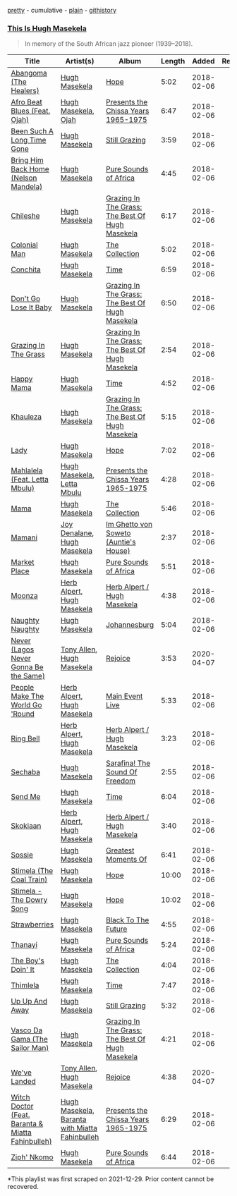 [pretty](/playlists/pretty/37i9dQZF1DX0do1Z6kTyyR.md) - cumulative - [plain](/playlists/plain/37i9dQZF1DX0do1Z6kTyyR) - [githistory](https://github.githistory.xyz/mackorone/spotify-playlist-archive/blob/main/playlists/plain/37i9dQZF1DX0do1Z6kTyyR)

### [This Is Hugh Masekela](https://open.spotify.com/playlist/37i9dQZF1DX0do1Z6kTyyR)

> In memory of the South African jazz pioneer \(1939–2018\).

| Title | Artist(s) | Album | Length | Added | Removed |
|---|---|---|---|---|---|
| [Abangoma \(The Healers\)](https://open.spotify.com/track/44QaU861OUsxD6fBJ0hzDT) | [Hugh Masekela](https://open.spotify.com/artist/1b3F5FI7TX4IWTNA4P1kWp) | [Hope](https://open.spotify.com/album/2Ubm26bDPar5pEM0wsajZt) | 5:02 | 2018-02-06 |  |
| [Afro Beat Blues \(Feat\. Ojah\)](https://open.spotify.com/track/4Ua2SU25r2XCnT8CpmYAyM) | [Hugh Masekela](https://open.spotify.com/artist/1b3F5FI7TX4IWTNA4P1kWp), [Ojah](https://open.spotify.com/artist/4rdXJh5pnHQxhvmlCPJKwp) | [Presents the Chissa Years 1965\-1975](https://open.spotify.com/album/3kAccw0xfJEIayWAiyvKI4) | 6:47 | 2018-02-06 |  |
| [Been Such A Long Time Gone](https://open.spotify.com/track/4wG28SEzjz5yEVDJ0d7fi0) | [Hugh Masekela](https://open.spotify.com/artist/1b3F5FI7TX4IWTNA4P1kWp) | [Still Grazing](https://open.spotify.com/album/1Fu67AET7JzPJZSspXMCWZ) | 3:59 | 2018-02-06 |  |
| [Bring Him Back Home \(Nelson Mandela\)](https://open.spotify.com/track/7jXFz9TJBLQ8FcVWMtg2G5) | [Hugh Masekela](https://open.spotify.com/artist/1b3F5FI7TX4IWTNA4P1kWp) | [Pure Sounds of Africa](https://open.spotify.com/album/4Gmh2qeyIv04wytrc9F5Ab) | 4:45 | 2018-02-06 |  |
| [Chileshe](https://open.spotify.com/track/0g9NniRmRTQsCVHMST0Z4H) | [Hugh Masekela](https://open.spotify.com/artist/1b3F5FI7TX4IWTNA4P1kWp) | [Grazing In The Grass: The Best Of Hugh Masekela](https://open.spotify.com/album/35YSmtpQl7AQKr39nMDKD9) | 6:17 | 2018-02-06 |  |
| [Colonial Man](https://open.spotify.com/track/3BfQjJnJmsloA8hUhkIda0) | [Hugh Masekela](https://open.spotify.com/artist/1b3F5FI7TX4IWTNA4P1kWp) | [The Collection](https://open.spotify.com/album/3tVXsHKwCoQqCgisln9vMY) | 5:02 | 2018-02-06 |  |
| [Conchita](https://open.spotify.com/track/23EuI1z7Gffmb7ez8n61tq) | [Hugh Masekela](https://open.spotify.com/artist/1b3F5FI7TX4IWTNA4P1kWp) | [Time](https://open.spotify.com/album/5aToAoOFpCP6cETb803Fmz) | 6:59 | 2018-02-06 |  |
| [Don't Go Lose It Baby](https://open.spotify.com/track/6OmycgKSlz5VDri540KrIc) | [Hugh Masekela](https://open.spotify.com/artist/1b3F5FI7TX4IWTNA4P1kWp) | [Grazing In The Grass: The Best Of Hugh Masekela](https://open.spotify.com/album/35YSmtpQl7AQKr39nMDKD9) | 6:50 | 2018-02-06 |  |
| [Grazing In The Grass](https://open.spotify.com/track/4ewr2YZx2pXsxDTC4mWFob) | [Hugh Masekela](https://open.spotify.com/artist/1b3F5FI7TX4IWTNA4P1kWp) | [Grazing In The Grass: The Best Of Hugh Masekela](https://open.spotify.com/album/35YSmtpQl7AQKr39nMDKD9) | 2:54 | 2018-02-06 |  |
| [Happy Mama](https://open.spotify.com/track/37FRVlc63dOOmmdBZoIK5A) | [Hugh Masekela](https://open.spotify.com/artist/1b3F5FI7TX4IWTNA4P1kWp) | [Time](https://open.spotify.com/album/5aToAoOFpCP6cETb803Fmz) | 4:52 | 2018-02-06 |  |
| [Khauleza](https://open.spotify.com/track/2HjZB3cdvHytvCyECaKzpH) | [Hugh Masekela](https://open.spotify.com/artist/1b3F5FI7TX4IWTNA4P1kWp) | [Grazing In The Grass: The Best Of Hugh Masekela](https://open.spotify.com/album/35YSmtpQl7AQKr39nMDKD9) | 5:15 | 2018-02-06 |  |
| [Lady](https://open.spotify.com/track/1zCRcycmVgz6Mq1MO67n5N) | [Hugh Masekela](https://open.spotify.com/artist/1b3F5FI7TX4IWTNA4P1kWp) | [Hope](https://open.spotify.com/album/2Ubm26bDPar5pEM0wsajZt) | 7:02 | 2018-02-06 |  |
| [Mahlalela \(Feat\. Letta Mbulu\)](https://open.spotify.com/track/79vn8aL5iSKxAfJL0rRHIw) | [Hugh Masekela](https://open.spotify.com/artist/1b3F5FI7TX4IWTNA4P1kWp), [Letta Mbulu](https://open.spotify.com/artist/7iwwcDXXToUdUoDYP70EA0) | [Presents the Chissa Years 1965\-1975](https://open.spotify.com/album/3kAccw0xfJEIayWAiyvKI4) | 4:28 | 2018-02-06 |  |
| [Mama](https://open.spotify.com/track/6E3tTH2pCrECZKTUulcyI5) | [Hugh Masekela](https://open.spotify.com/artist/1b3F5FI7TX4IWTNA4P1kWp) | [The Collection](https://open.spotify.com/album/2bEh6USdBs2EIUopY19TdG) | 5:46 | 2018-02-06 |  |
| [Mamani](https://open.spotify.com/track/6pho1AoUYje8KbVbUc2R1Q) | [Joy Denalane](https://open.spotify.com/artist/5vP3nmsaGrondXXS5BvrSH), [Hugh Masekela](https://open.spotify.com/artist/1b3F5FI7TX4IWTNA4P1kWp) | [Im Ghetto von Soweto \(Auntie's House\)](https://open.spotify.com/album/5cKVJDGTZYzdkpUx43rZNF) | 2:37 | 2018-02-06 |  |
| [Market Place](https://open.spotify.com/track/7k5NirlwBKs4LimkoYW444) | [Hugh Masekela](https://open.spotify.com/artist/1b3F5FI7TX4IWTNA4P1kWp) | [Pure Sounds of Africa](https://open.spotify.com/album/4Gmh2qeyIv04wytrc9F5Ab) | 5:51 | 2018-02-06 |  |
| [Moonza](https://open.spotify.com/track/0WHqQkgIxYOPe2FnPHlI3J) | [Herb Alpert](https://open.spotify.com/artist/1PqdKx88nAgPolRy079lMl), [Hugh Masekela](https://open.spotify.com/artist/1b3F5FI7TX4IWTNA4P1kWp) | [Herb Alpert / Hugh Masekela](https://open.spotify.com/album/1PBWH6SJCatM6dBCHLod5A) | 4:38 | 2018-02-06 |  |
| [Naughty Naughty](https://open.spotify.com/track/7wzWv7lDJmwzvrvMQ0Prtg) | [Hugh Masekela](https://open.spotify.com/artist/1b3F5FI7TX4IWTNA4P1kWp) | [Johannesburg](https://open.spotify.com/album/3OhHUq4BFb2LlrqkDWNqRE) | 5:04 | 2018-02-06 |  |
| [Never \(Lagos Never Gonna Be the Same\)](https://open.spotify.com/track/4aTcopxonBr4JVajnsGi6K) | [Tony Allen](https://open.spotify.com/artist/6JpZEemWmunccsrHXFUOgi), [Hugh Masekela](https://open.spotify.com/artist/1b3F5FI7TX4IWTNA4P1kWp) | [Rejoice](https://open.spotify.com/album/061q5E43gIp25oJxVxvAav) | 3:53 | 2020-04-07 |  |
| [People Make The World Go 'Round](https://open.spotify.com/track/7061GEUBdrbWacWIZs6Zjg) | [Herb Alpert](https://open.spotify.com/artist/1PqdKx88nAgPolRy079lMl), [Hugh Masekela](https://open.spotify.com/artist/1b3F5FI7TX4IWTNA4P1kWp) | [Main Event Live](https://open.spotify.com/album/0SxYs2dDMYntFDPxQdUCYJ) | 5:33 | 2018-02-06 |  |
| [Ring Bell](https://open.spotify.com/track/1LjeaqT5o2gqLQTFynkeQb) | [Herb Alpert](https://open.spotify.com/artist/1PqdKx88nAgPolRy079lMl), [Hugh Masekela](https://open.spotify.com/artist/1b3F5FI7TX4IWTNA4P1kWp) | [Herb Alpert / Hugh Masekela](https://open.spotify.com/album/1PBWH6SJCatM6dBCHLod5A) | 3:23 | 2018-02-06 |  |
| [Sechaba](https://open.spotify.com/track/0e5UqCO2phP2DgD4aYSeEA) | [Hugh Masekela](https://open.spotify.com/artist/1b3F5FI7TX4IWTNA4P1kWp) | [Sarafina! The Sound Of Freedom](https://open.spotify.com/album/2lumpSO6GsjUwZhvIto0Mp) | 2:55 | 2018-02-06 |  |
| [Send Me](https://open.spotify.com/track/5qGYulTDwei2GxidoiRbfP) | [Hugh Masekela](https://open.spotify.com/artist/1b3F5FI7TX4IWTNA4P1kWp) | [Time](https://open.spotify.com/album/5aToAoOFpCP6cETb803Fmz) | 6:04 | 2018-02-06 |  |
| [Skokiaan](https://open.spotify.com/track/5By54UfIlbEMnXTrsKpbWJ) | [Herb Alpert](https://open.spotify.com/artist/1PqdKx88nAgPolRy079lMl), [Hugh Masekela](https://open.spotify.com/artist/1b3F5FI7TX4IWTNA4P1kWp) | [Herb Alpert / Hugh Masekela](https://open.spotify.com/album/1PBWH6SJCatM6dBCHLod5A) | 3:40 | 2018-02-06 |  |
| [Sossie](https://open.spotify.com/track/3bAsAVaVeoWk4zZqVcz5X2) | [Hugh Masekela](https://open.spotify.com/artist/1b3F5FI7TX4IWTNA4P1kWp) | [Greatest Moments Of](https://open.spotify.com/album/64OQNeTS9r2vmrDWSmhSvy) | 6:41 | 2018-02-06 |  |
| [Stimela \(The Coal Train\)](https://open.spotify.com/track/6MHWjwVdE9ZWQZdDXXLocN) | [Hugh Masekela](https://open.spotify.com/artist/1b3F5FI7TX4IWTNA4P1kWp) | [Hope](https://open.spotify.com/album/2Ubm26bDPar5pEM0wsajZt) | 10:00 | 2018-02-06 |  |
| [Stimela \- The Dowry Song](https://open.spotify.com/track/5CzM7bCPqFUF1eWh4nvVXy) | [Hugh Masekela](https://open.spotify.com/artist/1b3F5FI7TX4IWTNA4P1kWp) | [Hope](https://open.spotify.com/album/7cSZwj3u1FR4AQqI3ANO5r) | 10:02 | 2018-02-06 |  |
| [Strawberries](https://open.spotify.com/track/6m1HBE9TBXTMeRFLWObgGP) | [Hugh Masekela](https://open.spotify.com/artist/1b3F5FI7TX4IWTNA4P1kWp) | [Black To The Future](https://open.spotify.com/album/5uh6r0ws4FRmNAAsO0R798) | 4:55 | 2018-02-06 |  |
| [Thanayi](https://open.spotify.com/track/4D26OBdQX1JPs2yYwAugea) | [Hugh Masekela](https://open.spotify.com/artist/1b3F5FI7TX4IWTNA4P1kWp) | [Pure Sounds of Africa](https://open.spotify.com/album/4Gmh2qeyIv04wytrc9F5Ab) | 5:24 | 2018-02-06 |  |
| [The Boy's Doin' It](https://open.spotify.com/track/2TFCvJDlt3aoTqzN7LRl5D) | [Hugh Masekela](https://open.spotify.com/artist/1b3F5FI7TX4IWTNA4P1kWp) | [The Collection](https://open.spotify.com/album/2bEh6USdBs2EIUopY19TdG) | 4:04 | 2018-02-06 |  |
| [Thimlela](https://open.spotify.com/track/5gHX89WgncqrmdH3ojN95d) | [Hugh Masekela](https://open.spotify.com/artist/1b3F5FI7TX4IWTNA4P1kWp) | [Time](https://open.spotify.com/album/5aToAoOFpCP6cETb803Fmz) | 7:47 | 2018-02-06 |  |
| [Up Up And Away](https://open.spotify.com/track/6aRJ9GPXWOLcatUSZQOaQn) | [Hugh Masekela](https://open.spotify.com/artist/1b3F5FI7TX4IWTNA4P1kWp) | [Still Grazing](https://open.spotify.com/album/1Fu67AET7JzPJZSspXMCWZ) | 5:32 | 2018-02-06 |  |
| [Vasco Da Gama \(The Sailor Man\)](https://open.spotify.com/track/7JF8ihWdCyY2z8gOEVO620) | [Hugh Masekela](https://open.spotify.com/artist/1b3F5FI7TX4IWTNA4P1kWp) | [Grazing In The Grass: The Best Of Hugh Masekela](https://open.spotify.com/album/35YSmtpQl7AQKr39nMDKD9) | 4:21 | 2018-02-06 |  |
| [We've Landed](https://open.spotify.com/track/1fcF3A2sQXYMzqnlDMVEpr) | [Tony Allen](https://open.spotify.com/artist/6JpZEemWmunccsrHXFUOgi), [Hugh Masekela](https://open.spotify.com/artist/1b3F5FI7TX4IWTNA4P1kWp) | [Rejoice](https://open.spotify.com/album/061q5E43gIp25oJxVxvAav) | 4:38 | 2020-04-07 |  |
| [Witch Doctor \(Feat\. Baranta & Miatta Fahinbulleh\)](https://open.spotify.com/track/32lqu8N1mAgbDZhnhMPezR) | [Hugh Masekela](https://open.spotify.com/artist/1b3F5FI7TX4IWTNA4P1kWp), [Baranta with Miatta Fahinbulleh](https://open.spotify.com/artist/57SqA0w60AJyD7Y4RgLCkW) | [Presents the Chissa Years 1965\-1975](https://open.spotify.com/album/3kAccw0xfJEIayWAiyvKI4) | 6:29 | 2018-02-06 |  |
| [Ziph' Nkomo](https://open.spotify.com/track/1RIWujZXXFjvCVSZJUlb6t) | [Hugh Masekela](https://open.spotify.com/artist/1b3F5FI7TX4IWTNA4P1kWp) | [Pure Sounds of Africa](https://open.spotify.com/album/4Gmh2qeyIv04wytrc9F5Ab) | 6:44 | 2018-02-06 |  |

\*This playlist was first scraped on 2021-12-29. Prior content cannot be recovered.